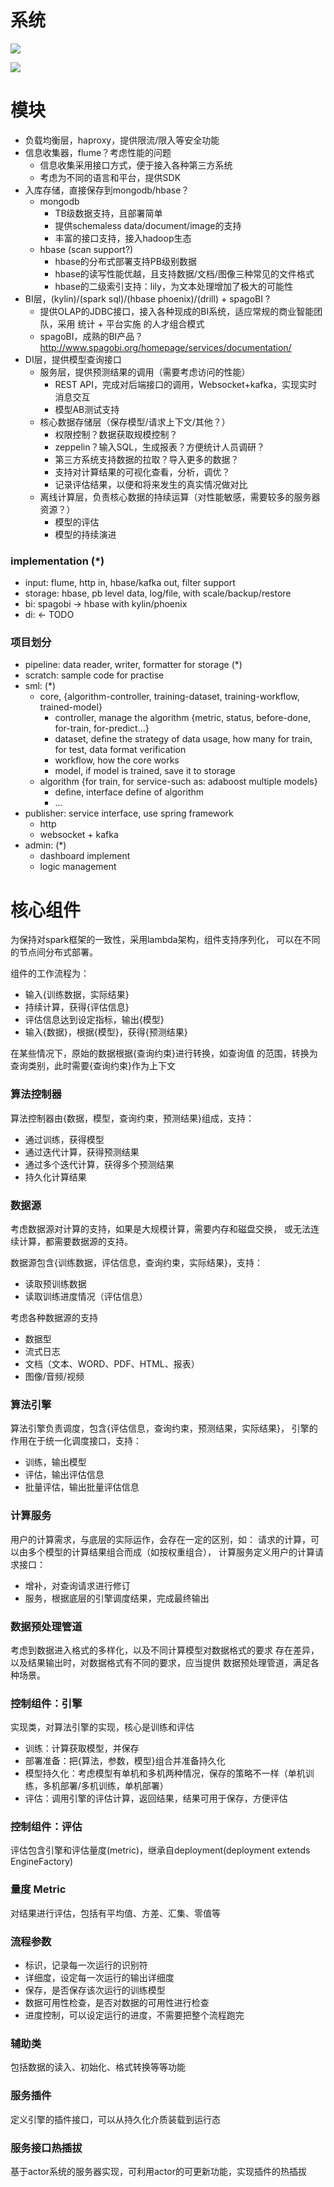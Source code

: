# 系统

![](arch.png)

![](sml.png)

# 模块

- 负载均衡层，haproxy，提供限流/限入等安全功能
- 信息收集器，flume？考虑性能的问题
  - 信息收集采用接口方式，便于接入各种第三方系统
  - 考虑为不同的语言和平台，提供SDK
- 入库存储，直接保存到mongodb/hbase？
  - mongodb
    - TB级数据支持，且部署简单
    - 提供schemaless data/document/image的支持
    - 丰富的接口支持，接入hadoop生态
  - hbase (scan support?)
    - hbase的分布式部署支持PB级别数据
    - hbase的读写性能优越，且支持数据/文档/图像三种常见的文件格式
    - hbase的二级索引支持：lily，为文本处理增加了极大的可能性
- BI层，(kylin)/(spark sql)/(hbase phoenix)/(drill) + spagoBI ?
  - 提供OLAP的JDBC接口，接入各种现成的BI系统，适应常规的商业智能团队，采用 统计 + 平台实施 的人才组合模式
  - spagoBI，成熟的BI产品？http://www.spagobi.org/homepage/services/documentation/
- DI层，提供模型查询接口
  - 服务层，提供预测结果的调用（需要考虑访问的性能）
    - REST API，完成对后端接口的调用，Websocket+kafka，实现实时消息交互
    - 模型AB测试支持
  - 核心数据存储层（保存模型/请求上下文/其他？）
    - 权限控制？数据获取规模控制？
    - zeppelin？输入SQL，生成报表？方便统计人员调研？
    - 第三方系统支持数据的拉取？导入更多的数据？
    - 支持对计算结果的可视化查看，分析，调优？
    - 记录评估结果，以便和将来发生的真实情况做对比
  - 离线计算层，负责核心数据的持续运算（对性能敏感，需要较多的服务器资源？）
    - 模型的评估
    - 模型的持续演进

### implementation (*)

- input: flume, http in, hbase/kafka out, filter support
- storage: hbase, pb level data, log/file, with scale/backup/restore
- bi: spagobi -> hbase with kylin/phoenix
- di: <- TODO

### 项目划分

- pipeline: data reader, writer, formatter for storage (*)
- scratch: sample code for practise
- sml: (*)
  - core, {algorithm-controller, training-dataset, training-workflow, trained-model}
    - controller, manage the algorithm {metric, status, before-done, for-train, for-predict...}
    - dataset, define the strategy of data usage, how many for train, for test, data format verification
    - workflow, how the core works
    - model, if model is trained, save it to storage
  - algorithm {for train, for service-such as: adaboost multiple models}
    - define, interface define of algorithm
    - ...
- publisher: service interface, use spring framework
  - http
  - websocket + kafka
- admin: (*)
  - dashboard implement
  - logic management

# 核心组件

为保持对spark框架的一致性，采用lambda架构，组件支持序列化，
可以在不同的节点间分布式部署。

组件的工作流程为：
- 输入{训练数据，实际结果}
- 持续计算，获得{评估信息}
- 评估信息达到设定指标，输出{模型}
- 输入{数据}，根据{模型}，获得{预测结果}

在某些情况下，原始的数据根据{查询约束}进行转换，如查询值
的范围，转换为查询类别，此时需要{查询约束}作为上下文

### 算法控制器

算法控制器由{数据，模型，查询约束，预测结果}组成，支持：
- 通过训练，获得模型
- 通过迭代计算，获得预测结果
- 通过多个迭代计算，获得多个预测结果
- 持久化计算结果

### 数据源

考虑数据源对计算的支持，如果是大规模计算，需要内存和磁盘交换，
或无法连续计算，都需要数据源的支持。

数据源包含{训练数据，评估信息，查询约束，实际结果}，支持：
- 读取预训练数据
- 读取训练进度情况（评估信息）

考虑各种数据源的支持
- 数据型
- 流式日志
- 文档（文本、WORD、PDF、HTML、报表）
- 图像/音频/视频

### 算法引擎

算法引擎负责调度，包含{评估信息，查询约束，预测结果，实际结果}，
引擎的作用在于统一化调度接口，支持：
- 训练，输出模型
- 评估，输出评估信息
- 批量评估，输出批量评估信息

### 计算服务

用户的计算需求，与底层的实际运作，会存在一定的区别，如：
请求的计算，可以由多个模型的计算结果组合而成（如按权重组合），
计算服务定义用户的计算请求接口：
- 增补，对查询请求进行修订
- 服务，根据底层的引擎调度结果，完成最终输出

### 数据预处理管道

考虑到数据进入格式的多样化，以及不同计算模型对数据格式的要求
存在差异，以及结果输出时，对数据格式有不同的要求，应当提供
数据预处理管道，满足各种场景。

### 控制组件：引擎

实现类，对算法引擎的实现，核心是训练和评估
- 训练：计算获取模型，并保存
- 部署准备：把{算法，参数，模型}组合并准备持久化
- 模型持久化：考虑模型有单机和多机两种情况，保存的策略不一样（单机训练，多机部署/多机训练，单机部署）
- 评估：调用引擎的评估计算，返回结果，结果可用于保存，方便评估

### 控制组件：评估

评估包含引擎和评估量度(metric)，继承自deployment(deployment extends EngineFactory)

### 量度 Metric

对结果进行评估，包括有平均值、方差、汇集、零值等

### 流程参数

- 标识，记录每一次运行的识别符
- 详细度，设定每一次运行的输出详细度
- 保存，是否保存该次运行的训练模型
- 数据可用性检查，是否对数据的可用性进行检查
- 进度控制，可以设定运行的进度，不需要把整个流程跑完

### 辅助类

包括数据的读入、初始化、格式转换等等功能

### 服务插件

定义引擎的插件接口，可以从持久化介质装载到运行态

### 服务接口热插拔

基于actor系统的服务器实现，可利用actor的可更新功能，实现插件的热插拔
